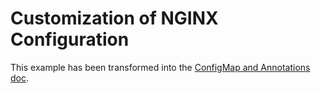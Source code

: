 # Customization of NGINX Configuration

This example has been transformed into the [ConfigMap and Annotations doc](../../docs/configmap-and-annotations.md).